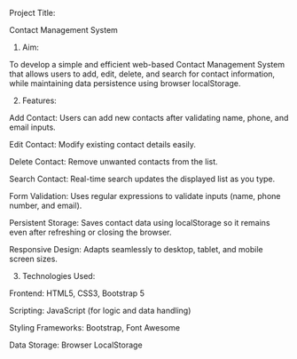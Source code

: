 Project Title:

Contact Management System

1. Aim:

To develop a simple and efficient web-based Contact Management System that allows users to add, edit, delete, and search for contact information, while maintaining data persistence using browser localStorage.

2. Features:

Add Contact: Users can add new contacts after validating name, phone, and email inputs.

Edit Contact: Modify existing contact details easily.

Delete Contact: Remove unwanted contacts from the list.

Search Contact: Real-time search updates the displayed list as you type.

Form Validation: Uses regular expressions to validate inputs (name, phone number, and email).

Persistent Storage: Saves contact data using localStorage so it remains even after refreshing or closing the browser.

Responsive Design: Adapts seamlessly to desktop, tablet, and mobile screen sizes.


3. Technologies Used:

Frontend: HTML5, CSS3, Bootstrap 5

Scripting: JavaScript (for logic and data handling)

Styling Frameworks: Bootstrap, Font Awesome

Data Storage: Browser LocalStorage
